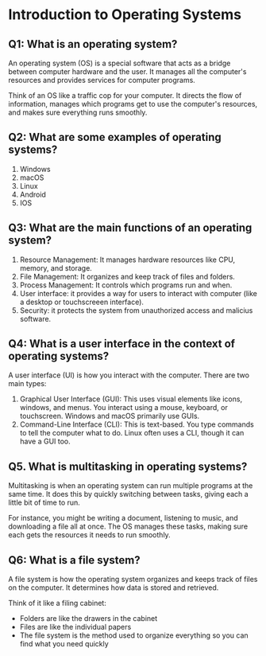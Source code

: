 # Introduction to Operating Systems

## Q1: What is an operating system?

An operating system (OS) is a special software that acts as a bridge between computer hardware and the user. It manages all the computer's resources and provides services for computer programs.

Think of an OS like a traffic cop for your computer. It directs the flow of information, manages which programs get to use the computer's resources, and makes sure everything runs smoothly.

## Q2: What are some examples of operating systems?

1. Windows
2. macOS
3. Linux
4. Android
5. IOS

## Q3: What are the main functions of an operating system?

1. Resource Management: It manages hardware resources like CPU, memory, and storage.
2. File Management: It organizes and keep track of files and folders.
3. Process Management: It controls which programs run and when.
4. User interface: it provides a way for users to interact with computer (like a desktop or touchscreeen interface).
5. Security: it protects the system from unauthorized access and malicius software.

## Q4: What is a user interface in the context of operating systems?

A user interface (UI) is how you interact with the computer. There are two main types:

1. Graphical User Interface (GUI): This uses visual elements like icons, windows, and menus. You interact using a mouse, keyboard, or touchscreen. Windows and macOS primarily use GUIs.
2. Command-Line Interface (CLI): This is text-based. You type commands to tell the computer what to do. Linux often uses a CLI, though it can have a GUI too.

## Q5. What is multitasking in operating systems?

Multitasking is when an operating system can run multiple programs at the same time. It does this by quickly switching between tasks, giving each a little bit of time to run.

For instance, you might be writing a document, listening to music, and downloading a file all at once. The OS manages these tasks, making sure each gets the resources it needs to run smoothly.

## Q6: What is a file system?

A file system is how the operating system organizes and keeps track of files on the computer. It determines how data is stored and retrieved.

Think of it like a filing cabinet:

- Folders are like the drawers in the cabinet
- Files are like the individual papers
- The file system is the method used to organize everything so you can find what you need quickly

